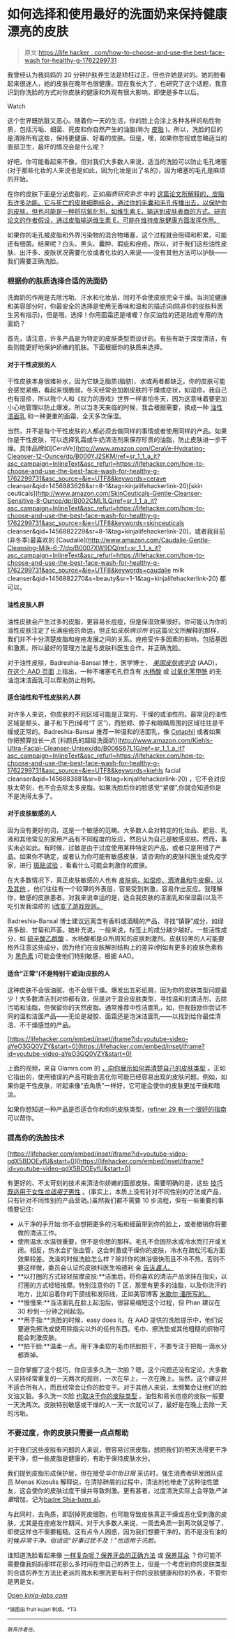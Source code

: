 # 如何选择和使用最好的洗面奶来保持健康漂亮的皮肤

> 原文:[https://life hacker . com/how-to-choose-and-use-the best-face-wash for-healthy-g-1762299731](https://lifehacker.com/how-to-choose-and-use-the-best-face-wash-for-healthy-g-1762299731)

我曾经认为我妈妈的 20 分钟护肤养生法是矫枉过正，但也许她是对的。她的脸看起来很迷人，她的皮肤在晚年也很健康。现在我长大了，也研究了这个话题，我意识到你洗脸的方式对你皮肤的健康和外观有很大影响，即使是多年以后。

Watch

这个世界既肮脏又恶心。随着你一天的生活，你的脸上会涂上各种各样的粘性物质，包括污垢、细菌、死皮和你自然产生的油脂(称为 [皮脂](https://en.wikipedia.org/wiki/Sebaceous_gland) )。所以，洗脸的目的是清除所有这些，保持更健康、好看的皮肤。但是，嘿，如果你忽视或忽略适当的面部卫生，最坏的情况会是什么呢？

好吧，你可能看起来不像，但对我们大多数人来说，适当的洗脸可以防止毛孔堵塞(对于那些化妆的人来说也是如此，因为化妆是出了名的)，因为堵塞的毛孔是麻烦的开始。

在你的皮肤下面是分泌皮脂的，正如*脂质研究杂志* 中的 [这篇论文所解释的，皮脂有许多功能。它与死亡的皮肤细胞结合，通过你的毛囊和毛孔传播出去，以保护你的皮肤，但也可能是一种将抗氧化剂，如维生素 E，输送到皮肤表面的方式。研究论文的作者假设，通过皮脂输送维生素 E，可能在维持皮肤健康方面发挥作用。](http://www.jlr.org/content/49/2/271.full)

如果你的毛孔被皮脂和外界污染物的混合物堵塞，这个过程就会阻碍和积累，可能还有细菌。结果呢？白头、黑头、囊肿、瑕疵和痤疮。所以，对于我们这些油性皮肤、出汗多、皮肤状况需要化妆或者化妆的人来说——没有其他方法可以护肤——我们需要正确洗脸。

### **根据你的肤质选择合适的洗面奶**

洗面奶的作用是去除污垢、汗水和化妆品，同时不会使皮肤完全干燥。当浏览健康和美容部分时，你最安全的选择是使用无香味和温和的描述词(除非你的皮肤科医生另有指示)，但是哦，选择！你用面霜还是啫喱？你买油性的还是祛痘专用的洗面奶？

首先，请注意，许多产品是为特定的皮肤类型而设计的。有些有助于深度清洁，有些则能更好地保护娇嫩的肌肤。下面根据你的肤质来选择。

#### **对于干性皮肤的人**

干性皮肤本身很难补水，因为它缺乏脂质(脂肪)、水或两者都缺乏。你的皮肤可能会感觉紧绷，看起来很脆弱。冬天经常会加剧皮肤的干燥或症状，如湿疹。我自己也有湿疹，所以我个人和《权力的游戏》世界一样害怕冬天，因为这意味着要更加小心地管理以防止爆发。所以当冬天来临的时候，我会根据需要，换成一种 [油性洁面乳](http://www.shuuemura-usa.com/product/HIGH-PERFORMANCE-BALANCING-CLEANSING-OIL-ADVANCED-FORMULA,default,pd.html) 和一种更重的面霜，全天多次保湿。

当然，并不是每个干性皮肤的人都必须去做同样的事情或者使用同样的产品。如果你是干性皮肤，可以选择乳霜或牛奶清洁剂来保存珍贵的油脂，防止皮肤进一步干燥。具体品牌如[CeraVe](http://www.amazon.com/CeraVe-Hydrating-Cleanser-12-Ounce/dp/B000YJ2SKM/ref=sr_1_1_a_it?asc_campaign=InlineText&asc_refurl=https://lifehacker.com/how-to-choose-and-use-the-best-face-wash-for-healthy-g-1762299731&asc_source=&ie=UTF8&keywords=cerave cleanser&qid=1456883628&sr=8-1&tag=kinjalifehackerlink-20)[skin ceuticals](http://www.amazon.com/SkinCeuticals-Gentle-Cleanser-Sensitive-8-Ounce/dp/B002CML1LQ/ref=sr_1_1_a_it?asc_campaign=InlineText&asc_refurl=https://lifehacker.com/how-to-choose-and-use-the-best-face-wash-for-healthy-g-1762299731&asc_source=&ie=UTF8&keywords=skinceuticals cleanser&qid=1456882229&sr=8-1&tag=kinjalifehackerlink-20)，或者我目前(非冬季)最喜欢的 [Caudalie](http://www.amazon.com/Caudalie-Gentle-Cleansing-Milk-6-7/dp/B0007XW9DQ/ref=sr_1_1_s_it?asc_campaign=InlineText&asc_refurl=https://lifehacker.com/how-to-choose-and-use-the-best-face-wash-for-healthy-g-1762299731&asc_source=&ie=UTF8&keywords=caudalie milk cleanser&qid=1456882270&s=beauty&sr=1-1&tag=kinjalifehackerlink-20) 都可以。

#### **油性皮肤人群**

油性皮肤会产生过多的皮脂，更容易长痘痘，但是保湿效果很好。你可能认为你的油性皮肤注定了长满痤疮的命运，但正如*皮肤病诊所* 的这篇论文所解释的那样，我们并不十分清楚皮脂和痤疮发展之间的关系。痤疮受许多因素的影响，包括基因和激素，所以最好的管理方法是与皮肤科医生合作，并正确洗脸。

对于油性皮肤，Badreshia-Bansal 博士，医学博士， [*美国皮肤病学会*](https://www.aad.org/about) (AAD)， [在这个 AAD 页面](https://www.aad.org/media/news-releases/saving-face-101-how-to-customize-your-skin-care-routine-with-your-skin-type) 上指出，一种不堵塞毛孔但含有 [水杨酸](https://en.wikipedia.org/wiki/Salicylic_acid) 或 [过氧化苯甲酰](https://en.wikipedia.org/wiki/Benzoyl_peroxide) 的无油泡沫洁面乳可以帮助防止粉刺。

#### **适合油性和干性皮肤的人群**

对许多人来说，你皮肤的不同区域可能是正常的、干燥的或油性的。最常见的油性区域是额头、鼻子和下巴(绰号“T 区”)，而脸颊、脖子和眼睛周围的区域往往是干燥或正常的。Badreshia-Bansal 推荐一种温和的洁面乳，像 [Cetaphil](http://www.amazon.com/Cetaphil-Gentle-Cleanser-16-Ounce-Bottles/dp/B001ET76EY/ref=sr_1_2_a_it?asc_campaign=InlineText&asc_refurl=https://lifehacker.com/how-to-choose-and-use-the-best-face-wash-for-healthy-g-1762299731&asc_source=&ie=UTF8&keywords=cetaphil&qid=1456550919&sr=8-2&tag=kinjalifehackerlink-20) 或者如果你把预算拉长一点 [科颜氏的超级洗面奶](http://www.amazon.com/Kiehls-Ultra-Facial-Cleanser-Unisex/dp/B006S67L1G/ref=sr_1_1_a_it?asc_campaign=InlineText&asc_refurl=https://lifehacker.com/how-to-choose-and-use-the-best-face-wash-for-healthy-g-1762299731&asc_source=&ie=UTF8&keywords=kiehls facial cleanser&qid=1456883881&sr=8-1&tag=kinjalifehackerlink-20) ，它不会对皮肤太苛刻，也不会去除太多皮脂。如果洗脸后你的脸感觉“紧绷”,你就会知道你是不是洗得太多了。

#### **对于皮肤敏感的人**

因为没有更好的词，这是一个敏感的范畴。大多数人会对特定的化妆品、肥皂、乳液和其他常见的家用产品有不同程度的反应，然后认为自己是敏感皮肤。然而，事实未必如此。有时候，过敏是由于过度使用某种特定的产品，或者只是用错了产品。如果你不确定，或者认为你可能有敏感皮肤，请咨询你的皮肤科医生或免疫学家，进行 [斑贴试验](https://en.wikipedia.org/wiki/Patch_test) ，看看什么可能会刺激你的皮肤。

在大多数情况下，真正皮肤敏感的人也有 [皮肤病，如湿疹、酒渣鼻和牛皮癣，以及其他](http://dermatologytimes.modernmedicine.com/dermatology-times/news/modernmedicine/modern-medicine-feature-articles/what-does-having-sensitive-sk) 。他们往往有一个较薄的外表层，容易受到刺激，容易作出反应。我理解你，敏感的皮肤患者。对我来说幸运的是，适合我皮肤的洁面乳和保湿霜(以及不吃引发我湿疹的 [)改变了游戏规则。](http://vitals.lifehacker.com/transform-your-eating-your-start-to-finish-guide-to-fo-1727847868)

Badreshia-Bansal 博士建议远离含有香料或酒精的产品，寻找“镇静”成分，如绿茶多酚、甘菊和芦荟。她补充说，一般来说，标签上的成分越少越好。一些活性成分，如 [硫辛酸](https://en.wikipedia.org/wiki/Lipoic_acid)[乙醇酸](https://en.wikipedia.org/wiki/Glycolic_acid) 、水杨酸都是众所周知的皮肤刺激剂。皮肤较黑的人可能要格外注意这些成分，因为他们在皮肤解剖结构上的差异(例如有更多的皮肤色素称为 [黑色素](https://en.wikipedia.org/wiki/Melanin) )可能会使他们特别敏感，根据 AAD。

#### **适合“正常”(不是特别干或油)皮肤的人**

这种皮肤不会很油腻，也不会很干燥。爆发出五彩纸屑，因为你的皮肤类型问题最少！大多数清洁剂对你都有效，但是对于混合皮肤类型，寻找温和的清洁剂，去除污垢和油脂，但保留你的天然皮脂。通常推荐中性洁面乳，如，但我鼓励你尝试不同的温和洁面产品——无论是凝胶、面霜还是泡沫洁面乳——以找到给你最佳清洁、不干燥感觉的产品。

 [https://lifehacker.com/embed/inset/iframe?id=youtube-video-aYeO3GQ0VZY&start=0](https://lifehacker.com/embed/inset/iframe?id=youtube-video-aYeO3GQ0VZY&start=0) 

上面的视频，来自 Glamrs.com 的 [，向你展示如何弄清楚自己的皮肤类型](https://www.youtube.com/watch?v=aYeO3GQ0VZY) 。正如它指出的，使用错误的产品可能会恶化你可能已经容易出现的皮肤问题。例如，如果你是干性皮肤，听起来像“去角质”一样好，它可能会使你的皮肤更加干燥和暗淡。

如果你想知道一种产品是否适合你和你的皮肤类型，[refiner 29 有一个很好的指南](http://www.refinery29.com/skin-type) 可以帮你。

### **提高你的洗脸技术**

 [https://lifehacker.com/embed/inset/iframe?id=youtube-video-qdX5BDOEyfU&start=0](https://lifehacker.com/embed/inset/iframe?id=youtube-video-qdX5BDOEyfU&start=0) 

有更好的、不太苛刻的技术来清洁你娇嫩的面部皮肤。需要明确的是，这些 [技巧既适用于女性*也适用于*男性](https://www.youtube.com/watch?v=qdX5BDOEyfU&feature=youtu.be) 。(事实上，本质上没有针对不同性别的疗法或产品，只有针对不同性别的产品营销。)虽然我们都不需要 10 步流程，但有一些重要的事情要记住:

*   从干净的手开始:你不会想把更多的污垢和细菌带到你的脸上，或者撤销你将要做的清洁工作。
*   使用温水:水温很重要，但不是你想的那样。毛孔不会因热水或冷水而打开或关闭。相反，热水会扩张血管，这会刺激或干燥你的皮肤，冷水在疏松污垢方面效果较差。洗澡的时候洗脸怎么样？除非你的淋浴很快而且不冷不热，否则不要这样做，委员会认证的皮肤科医生哈德利·金 [告诉*嘉人*。](http://www.marieclaire.com/beauty/news/a14393/washing-face-in-shower/)
*   **以打圈的方式轻轻按摩皮肤:**洁面后，将你喜欢的清洁产品涂抹在指尖，以打圈的方式轻轻按摩。特别注意你的 T 区，那里有更多的油脂，以及你流汗的地方，比如沿着你的下颌线和发际线，正如美容博客 [米歇尔·潘所写的。](http://michellephan.com/the-proper-way-to-wash-your-face/)
*   **慢慢来:**当洁面乳在脸上起泡后，很容易缩短这个过程，但 Phan 建议在 30 秒到一分钟之间起泡。
*   **用手指:**洗脸的时候，easy does it。在 AAD 提供的洗脸提示中，他们说要避免擦洗或使用除指尖以外的任何东西。毛巾、擦洗垫或其他粗糙的织物可能会刺激皮肤。
*   **拍干脸:**温柔一点。用干净柔软的毛巾把脸拍干，不要专注于把每一滴水分都弄掉。

一旦你掌握了这个技巧，你应该多久洗一次脸？嗯，这个问题还没有定论。大多数人坚持经常重复的一天两次的规则，一次在早上，一次在晚上。当然，这个建议并不适合所有人，而且经常会让你的脸变干。对于其他人来说，太频繁会让他们的脸又油又脏。多久洗一次脸 [也取决于你的皮肤类型](https://www.aad.org/media/news-releases/saving-face-101-how-to-customize-your-skin-care-routine-with-your-skin-type) 。油性和易长痘痘的皮肤一般要一天洗两次。皮肤特别敏感或干燥的人一天一次就可以了，最好是在晚上去除一天的污垢。

### **不要过度，你的皮肤只需要一点点帮助**

对于我们这些皮肤有问题的人来说，很容易讨厌皮脂，想把我们的明天洗得更干净更干净，但一些皮脂是健康的，有助于保持皮肤水分。

我们提到皮脂形成保护层，但在接受*华尔街日报* 采访时，强生消费者研发团队成员 Menas Kizoulis 解释说，在清除碎屑的过程中，清洁剂也带走了这种油性盟友，这会使你的皮肤过度干燥并导致刺激。更有甚者，过度清洗实际上会导致*产油量*增加，记为[badre Shia-bans al](https://www.aad.org/media/news-releases/saving-face-101-how-to-customize-your-skin-care-routine-with-your-skin-type)。

与此同时，去角质，即刮掉死皮细胞，也可能导致皮肤真正干燥或恶化受刺激的皮肤，尤其是在痤疮发作期间。对于大多数人来说，一周去角质一到两次就足够了，即使这样也不需要粗糙。这有点令人困惑，因为我们想要干净的，而不是没有油的时候*非常干净。俗话说“好事过犹不及！”也适用于洗脸。*

谁知道洗脸看起来像 [一样复杂呢？保养牙齿的正确方法](http://lifehacker.com/am-i-brushing-my-teeth-correctly-504856570) 或 [保养耳朵](http://lifehacker.com/how-to-properly-maintain-your-ears-and-earwax-1665866980) ？你可能不需要像我妈妈那样花那么多时间在你自己的养生上，但是一个考虑到你的皮肤类型的合适的养生方法比老派的溅水和擦洗更有利于你的皮肤健康和你的外表，不管你是男是女。

[Open *kinja-labs.com*](http://kinja-labs.com/related-widget/?posts=5810761,1665866980,504856570&title=Recommended%20stories)

<small>*插图由 fruit kujari 制成。*T3</small>

* * *

<small>*联系作者在*</small>[<small></small>](mailto:stephanie.lee@lifehacker.com)*<small>*。*</small>*